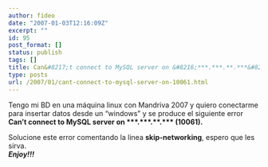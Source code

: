 ```yaml
---
author: fideo
date: "2007-01-03T12:16:09Z"
excerpt: ""
id: 95
post_format: []
status: publish
tags: []
title: Can&#8217;t connect to MySQL server on &#8216;***.***.**.***&#8217; (10061)
type: posts
url: /2007/01/cant-connect-to-mysql-server-on-10061.html
---
```

Tengo mi BD en una máquina linux con Mandriva 2007 y quiero conectarme para insertar datos desde un “windows” y se produce el siguiente error **Can’t connect to MySQL server on \*\*\*.\*\*\*.\*\*.\*\*\* (10061).**

Solucione este error comentando la linea **skip-networking**, espero que les sirva.  
***Enjoy!!!***
